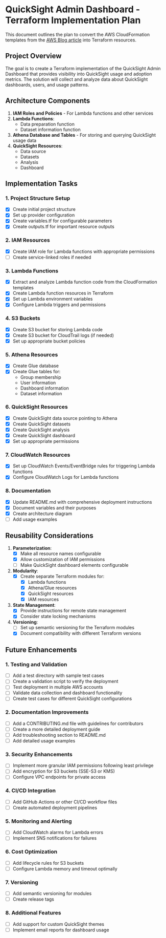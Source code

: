 # QuickSight Admin Dashboard - Terraform Implementation Plan

This document outlines the plan to convert the AWS CloudFormation templates from the [AWS Blog article](https://aws.amazon.com/blogs/business-intelligence/measure-the-adoption-of-your-amazon-quicksight-dashboards-and-view-your-bi-portfolio-in-a-single-pane-of-glass/) into Terraform resources.

## Project Overview

The goal is to create a Terraform implementation of the QuickSight Admin Dashboard that provides visibility into QuickSight usage and adoption metrics. The solution will collect and analyze data about QuickSight dashboards, users, and usage patterns.

## Architecture Components

1. **IAM Roles and Policies** - For Lambda functions and other services
2. **Lambda Functions**:
   - Data preparation function
   - Dataset information function
3. **Athena Database and Tables** - For storing and querying QuickSight usage data
4. **QuickSight Resources**:
   - Data source
   - Datasets
   - Analysis
   - Dashboard

## Implementation Tasks

### 1. Project Structure Setup
- [x] Create initial project structure
- [x] Set up provider configuration
- [x] Create variables.tf for configurable parameters
- [x] Create outputs.tf for important resource outputs

### 2. IAM Resources
- [x] Create IAM role for Lambda functions with appropriate permissions
- [ ] Create service-linked roles if needed

### 3. Lambda Functions
- [x] Extract and analyze Lambda function code from the CloudFormation templates
- [x] Create Lambda function resources in Terraform
- [x] Set up Lambda environment variables
- [x] Configure Lambda triggers and permissions

### 4. S3 Buckets
- [x] Create S3 bucket for storing Lambda code
- [x] Create S3 bucket for CloudTrail logs (if needed)
- [x] Set up appropriate bucket policies

### 5. Athena Resources
- [x] Create Glue database
- [x] Create Glue tables for:
  - Group membership
  - User information
  - Dashboard information
  - Dataset information

### 6. QuickSight Resources
- [x] Create QuickSight data source pointing to Athena
- [x] Create QuickSight datasets
- [x] Create QuickSight analysis
- [x] Create QuickSight dashboard
- [x] Set up appropriate permissions

### 7. CloudWatch Resources
- [x] Set up CloudWatch Events/EventBridge rules for triggering Lambda functions
- [x] Configure CloudWatch Logs for Lambda functions

### 8. Documentation
- [x] Update README.md with comprehensive deployment instructions
- [x] Document variables and their purposes
- [x] Create architecture diagram
- [ ] Add usage examples

## Reusability Considerations

1. **Parameterization**:
   - [x] Make all resource names configurable
   - [x] Allow customization of IAM permissions
   - [ ] Make QuickSight dashboard elements configurable

2. **Modularity**:
   - [x] Create separate Terraform modules for:
     - [x] Lambda functions
     - [x] Athena/Glue resources
     - [x] QuickSight resources
     - [x] IAM resources

3. **State Management**:
   - [x] Provide instructions for remote state management
   - [x] Consider state locking mechanisms

4. **Versioning**:
   - [ ] Set up semantic versioning for the Terraform modules
   - [x] Document compatibility with different Terraform versions

## Future Enhancements

### 1. Testing and Validation
- [ ] Add a test directory with sample test cases
- [ ] Create a validation script to verify the deployment
- [ ] Test deployment in multiple AWS accounts
- [ ] Validate data collection and dashboard functionality
- [ ] Create test cases for different QuickSight configurations

### 2. Documentation Improvements
- [ ] Add a CONTRIBUTING.md file with guidelines for contributors
- [ ] Create a more detailed deployment guide
- [ ] Add troubleshooting section to README.md
- [ ] Add detailed usage examples

### 3. Security Enhancements
- [ ] Implement more granular IAM permissions following least privilege
- [ ] Add encryption for S3 buckets (SSE-S3 or KMS)
- [ ] Configure VPC endpoints for private access

### 4. CI/CD Integration
- [ ] Add GitHub Actions or other CI/CD workflow files
- [ ] Create automated deployment pipelines

### 5. Monitoring and Alerting
- [ ] Add CloudWatch alarms for Lambda errors
- [ ] Implement SNS notifications for failures

### 6. Cost Optimization
- [ ] Add lifecycle rules for S3 buckets
- [ ] Configure Lambda memory and timeout optimally

### 7. Versioning
- [ ] Add semantic versioning for modules
- [ ] Create release tags

### 8. Additional Features
- [ ] Add support for custom QuickSight themes
- [ ] Implement email reports for dashboard usage